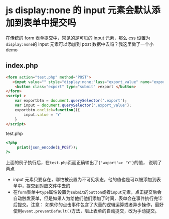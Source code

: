 <!-- Date: 2018-06-28 12:10:08 -->

# js display:none 的 input 元素会默认添加到表单中提交吗

在传统的 form 表单提交中，常见的是可见的 input 元素，那么 css 设置为`display:none`的 input 元素可以添加到 post 数据中去吗？我这里做了一个小 demo

## index.php

```html
<form action="test.php" method="POST">
   <input value="" style="display:none;"lass="export_value" name="export" type="text">
    <button class="export" type="submit" >export </button>
</form>
<script >
    var exportbtn = document.querySelector('.export');
    var input = document.querySelector('.export_value');
    exportbtn.onclick=function(){
        input.value = 'Y'
    }
</script>
```

test.php

```php
<?php
     print(json_encode($_POST));
?>
```

上面的例子执行后，在`test.php`页面正确输出了`{'wxport'=> 'Y'}`的值， 说明了两点

* input 元素只要存在，哪怕被设置为不可见状态，他的值也是可以被添加到表单中，提交到对应文件中去的
* 在`form`表单中`type`属性设置为`submit`的`button`或者`input`元素，点击提交后会自动触发表单，但是如果人为给他们他们添加了时间，表单会在事件执行完毕后提交。注意： 如果你的点击事件包含了大量的逻辑运算或者异步操作，最好使用`event.preventDefault()`方法，阻止表单的自动提交，改为手动提交。
